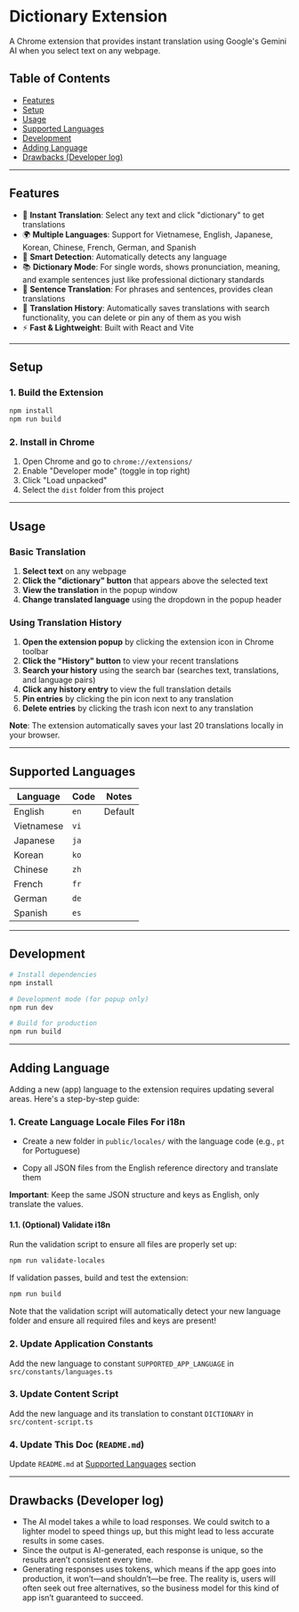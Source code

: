 # Dictionary Extension

A Chrome extension that provides instant translation using Google's Gemini AI when you select text on any webpage.

## Table of Contents

- [Features](#features)
- [Setup](#setup)
- [Usage](#usage)
- [Supported Languages](#supported-languages)
- [Development](#development)
- [Adding Language](#adding-language)
- [Drawbacks (Developer log)](#drawbacks-developer-log)

---

## Features

- 📱 **Instant Translation**: Select any text and click "dictionary" to get translations
- 🌍 **Multiple Languages**: Support for Vietnamese, English, Japanese, Korean, Chinese, French, German, and Spanish
- 🎯 **Smart Detection**: Automatically detects any language
- 📚 **Dictionary Mode**: For single words, shows pronunciation, meaning, and example sentences just like professional dictionary standards
- 💬 **Sentence Translation**: For phrases and sentences, provides clean translations
- 📖 **Translation History**: Automatically saves translations with search functionality, you can delete or pin any of them as you wish
- ⚡ **Fast & Lightweight**: Built with React and Vite

---

## Setup

### 1. Build the Extension

```bash
npm install
npm run build
```

### 2. Install in Chrome

1. Open Chrome and go to `chrome://extensions/`
2. Enable "Developer mode" (toggle in top right)
3. Click "Load unpacked"
4. Select the `dist` folder from this project

---

## Usage

### Basic Translation

1. **Select text** on any webpage
2. **Click the "dictionary" button** that appears above the selected text
3. **View the translation** in the popup window
4. **Change translated language** using the dropdown in the popup header

### Using Translation History

1. **Open the extension popup** by clicking the extension icon in Chrome toolbar
2. **Click the "History" button** to view your recent translations
3. **Search your history** using the search bar (searches text, translations, and language pairs)
4. **Click any history entry** to view the full translation details
5. **Pin entries** by clicking the pin icon next to any translation
6. **Delete entries** by clicking the trash icon next to any translation

**Note**: The extension automatically saves your last 20 translations locally in your browser.

---

## Supported Languages

| Language   | Code | Notes   |
| ---------- | ---- | ------- |
| English    | `en` | Default |
| Vietnamese | `vi` |         |
| Japanese   | `ja` |         |
| Korean     | `ko` |         |
| Chinese    | `zh` |         |
| French     | `fr` |         |
| German     | `de` |         |
| Spanish    | `es` |         |

---

## Development

```bash
# Install dependencies
npm install

# Development mode (for popup only)
npm run dev

# Build for production
npm run build
```

---

## Adding Language

Adding a new (app) language to the extension requires updating several areas. Here's a step-by-step guide:

### 1. Create Language Locale Files For i18n

- Create a new folder in `public/locales/` with the language code (e.g., `pt` for Portuguese)

- Copy all JSON files from the English reference directory and translate them

**Important**: Keep the same JSON structure and keys as English, only translate the values.

#### 1.1. (Optional) Validate i18n

Run the validation script to ensure all files are properly set up:

```bash
npm run validate-locales
```

If validation passes, build and test the extension:

```bash
npm run build
```

Note that the validation script will automatically detect your new language folder and ensure all required files and keys are present!

### 2. Update Application Constants

Add the new language to constant `SUPPORTED_APP_LANGUAGE` in `src/constants/languages.ts`

### 3. Update Content Script

Add the new language and its translation to constant `DICTIONARY` in `src/content-script.ts`

### 4. Update This Doc (`README.md`)

Update `README.md` at [Supported Languages](#supported-languages) section

---

## Drawbacks (Developer log)

- The AI model takes a while to load responses. We could switch to a lighter model to speed things up, but this might lead to less accurate results in some cases.
- Since the output is AI-generated, each response is unique, so the results aren’t consistent every time.
- Generating responses uses tokens, which means if the app goes into production, it won’t—and shouldn’t—be free. The reality is, users will often seek out free alternatives, so the business model for this kind of app isn’t guaranteed to succeed.
